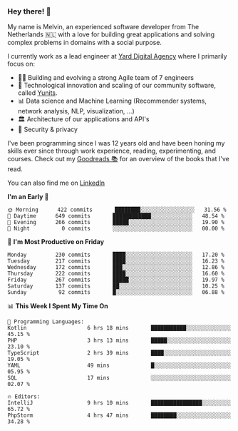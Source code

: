 ### Hey there! 👋

My name is Melvin, an experienced software developer from The Netherlands 🇳🇱 with a love for building great applications and solving complex problems in domains with a social purpose. 

I currently work as a lead engineer at [Yard Digital Agency](https://github.com/yardinternet) where I primarily focus on:

* 👏🏼 Building and evolving a strong Agile team of 7 engineers
* 🚀 Technological innovation and scaling of our community software, called [Yunits](https://www.yunits.com/).
* 📊 Data science and Machine Learning (Recommender systems, network analysis, NLP, visualization, ...)
* 🏛 Architecture of our applications and API's
* 🔐 Security & privacy

I've been programming since I was 12 years old and have been honing my skills ever since through work experience, reading, experimenting, and courses.
Check out my [Goodreads 📚](https://goodreads.com/melvinkoopmans) for an overview of the books that I've read. 

You can also find me on [LinkedIn](https://www.linkedin.com/in/melvinkoopmans)

<!--START_SECTION:waka-->
**I'm an Early 🐤** 

```text
🌞 Morning      422 commits       ████████░░░░░░░░░░░░░░░░░   31.56 % 
🌆 Daytime      649 commits       ████████████░░░░░░░░░░░░░   48.54 % 
🌃 Evening      266 commits       █████░░░░░░░░░░░░░░░░░░░░   19.90 % 
🌙 Night          0 commits       ░░░░░░░░░░░░░░░░░░░░░░░░░   00.00 % 

```
📅 **I'm Most Productive on Friday** 

```text
Monday         230 commits       ████░░░░░░░░░░░░░░░░░░░░░   17.20 % 
Tuesday        217 commits       ████░░░░░░░░░░░░░░░░░░░░░   16.23 % 
Wednesday      172 commits       ███░░░░░░░░░░░░░░░░░░░░░░   12.86 % 
Thursday       222 commits       ████░░░░░░░░░░░░░░░░░░░░░   16.60 % 
Friday         267 commits       █████░░░░░░░░░░░░░░░░░░░░   19.97 % 
Saturday       137 commits       ██░░░░░░░░░░░░░░░░░░░░░░░   10.25 % 
Sunday          92 commits       █░░░░░░░░░░░░░░░░░░░░░░░░   06.88 % 

```


📊 **This Week I Spent My Time On** 

```text
💬 Programming Languages: 
Kotlin                   6 hrs 18 mins       ███████████░░░░░░░░░░░░░░   45.15 % 
PHP                      3 hrs 13 mins       █████░░░░░░░░░░░░░░░░░░░░   23.10 % 
TypeScript               2 hrs 39 mins       ████░░░░░░░░░░░░░░░░░░░░░   19.05 % 
YAML                     49 mins             █░░░░░░░░░░░░░░░░░░░░░░░░   05.95 % 
SQL                      17 mins             ░░░░░░░░░░░░░░░░░░░░░░░░░   02.07 % 

🔥 Editors: 
IntelliJ                 9 hrs 10 mins       ████████████████░░░░░░░░░   65.72 % 
PhpStorm                 4 hrs 47 mins       ████████░░░░░░░░░░░░░░░░░   34.28 % 

```


<!--END_SECTION:waka-->
